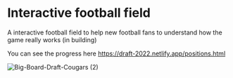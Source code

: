 # Interactive football field
A interactive football field to help new football fans to understand how the game really works (in building)

You can see the progress here https://draft-2022.netlify.app/positions.html

![Big-Board-Draft-Cougars (2)](https://user-images.githubusercontent.com/99638905/158039824-0f7b6680-06f8-4e66-80a3-f2332b13e8f1.png)
